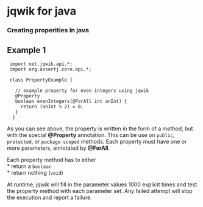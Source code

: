 # jqwik for java

### Creating properities in java 
## Example 1
```
 import net.jqwik.api.*;
 import org.assertj.core.api.*;

 class PropertyExample {

   // example property for even integers using jqwik
   @Property
   boolean evenIntegers(@ForAll int anInt) {
     return (anInt % 2) = 0;
   }
  }
```
As you can see above, the property is written in the form of a *method*, but with the special __@Property__ annotation. This
can be use on `public`, `protected`, or `package-scoped` methods. Each property must have one or more parameters, annotated
by __@ForAll__.  

Each property method has to either  
     * return a `boolean`  
     * return nothing (`void`)  

At runtime, jqwik will fill in the parameter values 1000 explicit times and test the property method with each parameter set.
Any failed attempt will stop the execution and report a failure.











